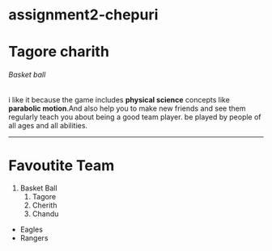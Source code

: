 # assignment2-chepuri
# Tagore charith
###### Basket ball
i like it because the game includes **physical science** concepts like **parabolic motion**.And also help you to make new friends and see them regularly teach you about being a good team player. be played by people of all ages and all abilities.

----------
# Favoutite Team

1. Basket Ball
    1. Tagore
    2. Cherith
    3. Chandu

* Eagles
* Rangers
